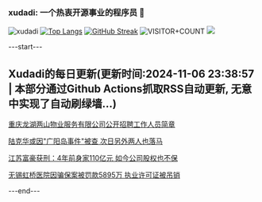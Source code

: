### xudadi: 一个热衷开源事业的程序员 👋

![xudadi](https://github-readme-stats-git-masterorgs-github-readme-stats-team.vercel.app/api?username=xudadi)
[![Top Langs](https://github-readme-stats.vercel.app/api/top-langs/?username=xudadi)](https://github.com/anuraghazra/github-readme-stats)
[![GitHub Streak](https://streak-stats.demolab.com?user=xudadi&locale=zh_Hans)](https://git.io/streak-stats)
![VISITOR+COUNT](https://komarev.com/ghpvc/?username=xudadi&label=VISITOR+COUNT)
![](https://raw.githubusercontent.com/xudadi/xudadi/main/assets/github-contribution-grid-snake.svg)


---start---

## Xudadi的每日更新(更新时间:2024-11-06 23:38:57 | 本部分通过Github Actions抓取RSS自动更新, 无意中实现了自动刷绿墙...)

[重庆龙湖两山物业服务有限公司公开招聘工作人员简章](https://www.gongkaoleida.com/article/2184722)

[陆克华或因"广阳岛事件"被查 次日另外两人也落马](https://m.163.com/news/article/JGAJD3BD0514R9P4.html)

[江苏富豪获刑：4年前身家110亿元 如今公司股权也不保](https://m.163.com/news/article/JG97I0OJ0512B07B.html)

[无锡虹桥医院因骗保案被罚款5895万 执业许可证被吊销](https://m.163.com/news/article/JGAE0P9P0514R9P4.html)

---end---
